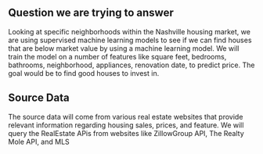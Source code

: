 ## Question we are trying to answer

Looking at specific neighborhoods within the Nashville housing market, we are using supervised machine learning models to see if we can find houses that are below market value by using a machine learning model. We will train the model on a number of features like square feet, bedrooms, bathrooms, neighborhood, appliances, renovation date, to predict price. The goal would be to find good houses to invest in.

## Source Data

The source data will come from various real estate websites that provide relevant information regarding housing sales, prices, and feature. We will query the RealEstate APis from websites like ZillowGroup API, The Realty Mole API, and MLS






